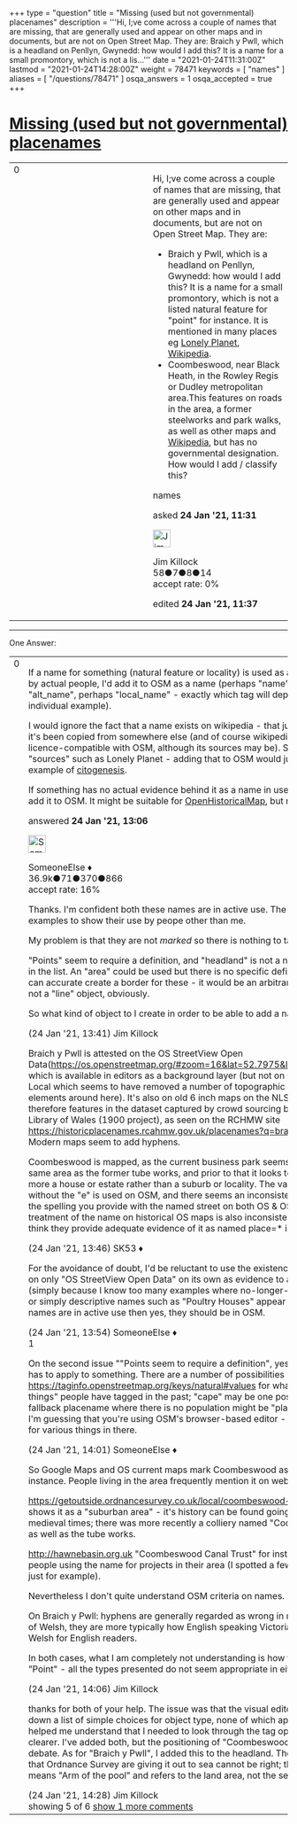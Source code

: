 +++
type = "question"
title = "Missing (used but not governmental) placenames"
description = '''Hi, I;ve come across a couple of names that are missing, that are generally used and appear on other maps and in documents, but are not on Open Street Map. They are:  Braich y Pwll, which is a headland on Penllyn, Gwynedd: how would I add this? It is a name for a small promontory, which is not a lis...'''
date = "2021-01-24T11:31:00Z"
lastmod = "2021-01-24T14:28:00Z"
weight = 78471
keywords = [ "names" ]
aliases = [ "/questions/78471" ]
osqa_answers = 1
osqa_accepted = true
+++

<div class="headNormal">

# [Missing (used but not governmental) placenames](/questions/78471/missing-used-but-not-governmental-placenames)

</div>

<div id="main-body">

<div id="askform">

<table id="question-table" style="width:100%;">
<colgroup>
<col style="width: 50%" />
<col style="width: 50%" />
</colgroup>
<tbody>
<tr>
<td style="width: 30px; vertical-align: top"><div class="vote-buttons">
<span id="post-78471-upvote" class="ajax-command post-vote up" rel="nofollow" title="I like this post (click again to cancel)"> </span>
<div id="post-78471-score" class="post-score" title="current number of votes">
0
</div>
<span id="post-78471-downvote" class="ajax-command post-vote down" rel="nofollow" title="I dont like this post (click again to cancel)"> </span> <span id="favorite-mark" class="ajax-command favorite-mark" rel="nofollow" title="mark/unmark this question as favorite (click again to cancel)"> </span>
<div id="favorite-count" class="favorite-count">
&#10;</div>
</div></td>
<td><div id="item-right">
<div class="question-body">
<p>Hi, I;ve come across a couple of names that are missing, that are generally used and appear on other maps and in documents, but are not on Open Street Map. They are:</p>
<ul>
<li>Braich y Pwll, which is a headland on Penllyn, Gwynedd: how would I add this? It is a name for a small promontory, which is not a listed natural feature for "point" for instance. It is mentioned in many places eg <a href="https://www.lonelyplanet.com/wales/aberdaron/attractions/braich-y-pwll/a/poi-sig/1403022/1333814">Lonely Planet</a>, <a href="https://en.wikipedia.org/wiki/Aberdaron">Wikipedia</a>.</li>
<li>Coombeswood, near Black Heath, in the Rowley Regis or Dudley metropolitan area.This features on roads in the area, a former steelworks and park walks, as well as other maps and <a href="https://en.wikipedia.org/wiki/Hill,_West_Midlands">Wikipedia</a>, but has no governmental designation. How would I add / classify this?</li>
</ul>
</div>
<div id="question-tags" class="tags-container tags">
<span class="post-tag tag-link-names" rel="tag" title="see questions tagged &#39;names&#39;">names</span>
</div>
<div id="question-controls" class="post-controls">
&#10;</div>
<div class="post-update-info-container">
<div class="post-update-info post-update-info-user">
<p>asked <strong>24 Jan '21, 11:31</strong></p>
<img src="https://secure.gravatar.com/avatar/afaec6c1418f1eb4c64b0aafc9b58073?s=32&amp;d=identicon&amp;r=g" class="gravatar" width="32" height="32" alt="Jim%20Killock&#39;s gravatar image" />
<p><span>Jim Killock</span><br />
<span class="score" title="58 reputation points">58</span><span title="7 badges"><span class="badge1">●</span><span class="badgecount">7</span></span><span title="8 badges"><span class="silver">●</span><span class="badgecount">8</span></span><span title="14 badges"><span class="bronze">●</span><span class="badgecount">14</span></span><br />
<span class="accept_rate" title="Rate of the user&#39;s accepted answers">accept rate:</span> <span title="Jim Killock has no accepted answers">0%</span></p>
</div>
<div class="post-update-info post-update-info-edited">
<p><span> edited <strong>24 Jan '21, 11:37</strong> </span></p>
</div>
</div>
<div id="comments-container-78471" class="comments-container">
&#10;</div>
<div id="comment-tools-78471" class="comment-tools">
&#10;</div>
<div class="clear">
&#10;</div>
<div id="comment-78471-form-container" class="comment-form-container">
&#10;</div>
<div class="clear">
&#10;</div>
</div></td>
</tr>
</tbody>
</table>

------------------------------------------------------------------------

<div class="tabBar">

<span id="sort-top"></span>

<div class="headQuestions">

One Answer:

</div>

</div>

<span id="78472"></span>

<div id="answer-container-78472" class="answer accepted-answer">

<table style="width:100%;">
<colgroup>
<col style="width: 50%" />
<col style="width: 50%" />
</colgroup>
<tbody>
<tr>
<td style="width: 30px; vertical-align: top"><div class="vote-buttons">
<span id="post-78472-upvote" class="ajax-command post-vote up" rel="nofollow" title="I like this post (click again to cancel)"> </span>
<div id="post-78472-score" class="post-score" title="current number of votes">
0
</div>
<span id="post-78472-downvote" class="ajax-command post-vote down" rel="nofollow" title="I dont like this post (click again to cancel)"> </span> <span class="accept-answer on" rel="nofollow" title="Jim Killock has selected this answer as the correct answer"> </span>
</div></td>
<td><div class="item-right">
<div class="answer-body">
<p>If a name for something (natural feature or locality) is used as an actual name by actual people, I'd add it to OSM as a name (perhaps "name", perhaps "alt_name", perhaps "local_name" - exactly which tag will depend on the individual example).</p>
<p>I would ignore the fact that a name exists on wikipedia - that just means that it's been copied from somewhere else (and of course wikipedia itself isn't licence-compatible with OSM, although its sources may be). Similarly "sources" such as Lonely Planet - adding that to OSM would just be an example of <a href="https://xkcd.com/978/">citogenesis</a>.</p>
<p>If something has no actual evidence behind it as a name in use now, don't add it to OSM. It might be suitable for <a href="https://www.openhistoricalmap.org/">OpenHistoricalMap</a>, but not OSM.</p>
</div>
<div class="answer-controls post-controls">
&#10;</div>
<div class="post-update-info-container">
<div class="post-update-info post-update-info-user">
<p>answered <strong>24 Jan '21, 13:06</strong></p>
<img src="https://secure.gravatar.com/avatar/0bf1aa22f7f5e045b0eb8beb79fe7907?s=32&amp;d=identicon&amp;r=g" class="gravatar" width="32" height="32" alt="SomeoneElse&#39;s gravatar image" />
<p><span>SomeoneElse ♦</span><br />
<span class="score" title="36866 reputation points"><span>36.9k</span></span><span title="71 badges"><span class="badge1">●</span><span class="badgecount">71</span></span><span title="370 badges"><span class="silver">●</span><span class="badgecount">370</span></span><span title="866 badges"><span class="bronze">●</span><span class="badgecount">866</span></span><br />
<span class="accept_rate" title="Rate of the user&#39;s accepted answers">accept rate:</span> <span title="SomeoneElse has 228 accepted answers">16%</span></p>
</div>
</div>
<div id="comments-container-78472" class="comments-container">
<span id="78473"></span>
<div id="comment-78473" class="comment">
<div id="post-78473-score" class="comment-score">
&#10;</div>
<div class="comment-text">
<p>Thanks. I'm confident both these names are in active use. The links were just examples to show their use by peope other than me.</p>
<p>My problem is that they are not <em>marked</em> so there is nothing to tag.</p>
<p>"Points" seem to require a definition, and "headland" is not a natural feaure in the list. An "area" could be used but there is no specific defined area that I can accurate create a border for these - it would be an arbitrary choice. It is not a "line" object, obviously.</p>
<p>So what kind of object to I create in order to be able to add a name tag?</p>
</div>
<div id="comment-78473-info" class="comment-info">
<span class="comment-age">(24 Jan '21, 13:41)</span> <span class="comment-user userinfo">Jim Killock</span>
</div>
</div>
<span id="78474"></span>
<div id="comment-78474" class="comment">
<div id="post-78474-score" class="comment-score">
&#10;</div>
<div class="comment-text">
<p>Braich y Pwll is attested on the OS StreetView Open Data(<a href="https://os.openstreetmap.org/#zoom=16&amp;lat=52.7975&amp;lon=-4.76485)">https://os.openstreetmap.org/#zoom=16&amp;lat=52.7975&amp;lon=-4.76485)</a> which is available in editors as a background layer (but not on OS OpenMap Local which seems to have removed a number of topographic place name elements around here). It's also on old 6 inch maps on the NLS site &amp; therefore features in the dataset captured by crowd sourcing by the National Library of Wales (1900 project), as seen on the RCHMW site <a href="https://historicplacenames.rcahmw.gov.uk/placenames?q=braich+y+pwll.">https://historicplacenames.rcahmw.gov.uk/placenames?q=braich+y+pwll.</a> Modern maps seem to add hyphens.</p>
<p>Coombeswood is mapped, as the current business park seems to cover the same area as the former tube works, and prior to that it looks to have been more a house or estate rather than a suburb or locality. The variant name without the "e" is used on OSM, and there seems an inconsistency between the spelling you provide with the named street on both OS &amp; OSM data. The treatment of the name on historical OS maps is also inconsistent, so I dont think they provide adequate evidence of it as named place=* in OSM terms.</p>
</div>
<div id="comment-78474-info" class="comment-info">
<span class="comment-age">(24 Jan '21, 13:46)</span> <span class="comment-user userinfo">SK53 ♦</span>
</div>
</div>
<span id="78475"></span>
<div id="comment-78475" class="comment">
<div id="post-78475-score" class="comment-score">
&#10;</div>
<div class="comment-text">
<p>For the avoidance of doubt, I'd be reluctant to use the existence of a name on only "OS StreetView Open Data" on its own as evidence to add it to OSM (simply because I know too many examples where no-longer-in-use names or simply descriptive names such as "Poultry Houses" appear there), but if names are in active use then yes, they should be in OSM.</p>
</div>
<div id="comment-78475-info" class="comment-info">
<span class="comment-age">(24 Jan '21, 13:54)</span> <span class="comment-user userinfo">SomeoneElse ♦</span>
</div>
</div>
<span id="78476"></span>
<div id="comment-78476" class="comment">
<div id="post-78476-score" class="comment-score">
1
</div>
<div class="comment-text">
<p>On the second issue ""Points seem to require a definition", yes, any name has to apply to something. There are a number of possibilities - see <a href="https://taginfo.openstreetmap.org/keys/natural#values">https://taginfo.openstreetmap.org/keys/natural#values</a> for what "natural things" people have tagged in the past; "cape" may be one possibility? A fallback placename where there is no population might be "place=locality". I'm guessing that you're using OSM's browser-based editor - try searching for various things in there.</p>
</div>
<div id="comment-78476-info" class="comment-info">
<span class="comment-age">(24 Jan '21, 14:01)</span> <span class="comment-user userinfo">SomeoneElse ♦</span>
</div>
</div>
<span id="78477"></span>
<div id="comment-78477" class="comment">
<div id="post-78477-score" class="comment-score">
&#10;</div>
<div class="comment-text">
<p>So Google Maps and OS current maps mark Coombeswood as a locality, for instance. People living in the area frequently mention it on web pages.</p>
<p><a href="https://getoutside.ordnancesurvey.co.uk/local/coombeswood-dudley">https://getoutside.ordnancesurvey.co.uk/local/coombeswood-dudley</a> - shows it as a "suburban area" - it's history can be found going back to medieval times; there was more recently a colliery named "Coombeswood" as well as the tube works.</p>
<p><a href="http://hawnebasin.org.uk">http://hawnebasin.org.uk</a> "Coombeswood Canal Trust" for instance shows people using the name for projects in their area (I spotted a few more, but just for example).</p>
<p>Nevertheless I don't quite understand OSM criteria on names.</p>
<p>On Braich y Pwll: hyphens are generally regarded as wrong in modern usage of Welsh, they are more typically how English speaking Victorians wrote Welsh for English readers.</p>
<p>In both cases, what I am completely not understanding is how to classify a "Point" - all the types presented do not seem appropriate in either case.</p>
</div>
<div id="comment-78477-info" class="comment-info">
<span class="comment-age">(24 Jan '21, 14:06)</span> <span class="comment-user userinfo">Jim Killock</span>
</div>
</div>
<span id="78480"></span>
<div id="comment-78480" class="comment not_top_scorer">
<div id="post-78480-score" class="comment-score">
&#10;</div>
<div class="comment-text">
<p>thanks for both of your help. The issue was that the visual editor pushes you down a list of simple choices for object type, none of which apply. Once you helped me understand that I needed to look through the tag options, it was clearer. I've added both, but the positioning of "Coombeswood" is up for debate. As for "Braich y Pwll", I added this to the headland. The positioning that Ordnance Survey are giving it out to sea cannot be right; the name means "Arm of the pool" and refers to the land area, not the sea beyond it.</p>
</div>
<div id="comment-78480-info" class="comment-info">
<span class="comment-age">(24 Jan '21, 14:28)</span> <span class="comment-user userinfo">Jim Killock</span>
</div>
</div>
</div>
<div id="comment-tools-78472" class="comment-tools">
<span class="comments-showing"> showing 5 of 6 </span> <a href="#" class="show-all-comments-link">show 1 more comments</a>
</div>
<div class="clear">
&#10;</div>
<div id="comment-78472-form-container" class="comment-form-container">
&#10;</div>
<div class="clear">
&#10;</div>
</div></td>
</tr>
</tbody>
</table>

</div>

<div class="paginator-container-left">

</div>

</div>

</div>

